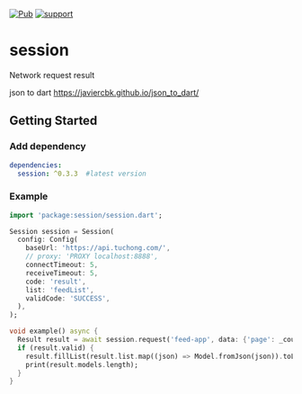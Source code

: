 [![Pub](https://img.shields.io/pub/v/session.svg)](https://pub.dartlang.org/packages/session)
[![support](https://img.shields.io/badge/platform-flutter%7Cdart%20vm-ff69b4.svg)](https://github.com/OctMon/session)

# session

Network request result

json to dart
https://javiercbk.github.io/json_to_dart/

## Getting Started

### Add dependency

```yaml
dependencies:
  session: ^0.3.3  #latest version
```

### Example

```dart
import 'package:session/session.dart';

Session session = Session(
  config: Config(
    baseUrl: 'https://api.tuchong.com/',
    // proxy: 'PROXY localhost:8888',
    connectTimeout: 5,
    receiveTimeout: 5,
    code: 'result',
    list: 'feedList',
    validCode: 'SUCCESS',
  ),
);

void example() async {
  Result result = await session.request('feed-app', data: {'page': _counter});
  if (result.valid) {
    result.fillList(result.list.map((json) => Model.fromJson(json)).toList());
    print(result.models.length);
  }
}
```
